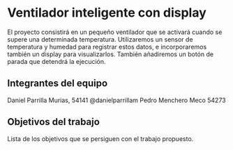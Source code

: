 # Ventilador inteligente con display

El proyecto consistirá en un pequeño ventilador que se activará cuando se supere una determinada temperatura.
Utilizaremos un sensor de temperatura y humedad para registrar estos datos, e incorporaremos también un display para visualizarlos.
También añadiremos un botón de parada que detendrá la ejecución.

## Integrantes del equipo

Daniel Parrilla Murias, 54141 @danielparrillam
Pedro Menchero Meco 54273

## Objetivos del trabajo

Lista de los objetivos que se persiguen con el trabajo propuesto.
